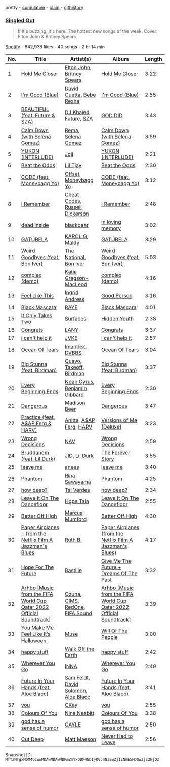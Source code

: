 pretty - [cumulative](/playlists/cumulative/37i9dQZF1DX8f6LHxMjnzD.md) - [plain](/playlists/plain/37i9dQZF1DX8f6LHxMjnzD) - [githistory](https://github.githistory.xyz/mackorone/spotify-playlist-archive/blob/main/playlists/plain/37i9dQZF1DX8f6LHxMjnzD)

### [Singled Out](https://open.spotify.com/playlist/37i9dQZF1DX8f6LHxMjnzD)

> If it's buzzing, it's here\. The hottest new songs of the week\. Cover: Elton John & Britney Spears

[Spotify](https://open.spotify.com/user/spotify) - 842,938 likes - 40 songs - 2 hr 14 min

| No. | Title | Artist(s) | Album | Length |
|---|---|---|---|---|
| 1 | [Hold Me Closer](https://open.spotify.com/track/72yP0DUlWPyH8P7IoxskwN) | [Elton John](https://open.spotify.com/artist/3PhoLpVuITZKcymswpck5b), [Britney Spears](https://open.spotify.com/artist/26dSoYclwsYLMAKD3tpOr4) | [Hold Me Closer](https://open.spotify.com/album/4QQWpCEX4BxMXwRQmtkKY6) | 3:22 |
| 2 | [I'm Good \(Blue\)](https://open.spotify.com/track/4uUG5RXrOk84mYEfFvj3cK) | [David Guetta](https://open.spotify.com/artist/1Cs0zKBU1kc0i8ypK3B9ai), [Bebe Rexha](https://open.spotify.com/artist/64M6ah0SkkRsnPGtGiRAbb) | [I'm Good \(Blue\)](https://open.spotify.com/album/7M842DMhYVALrXsw3ty7B3) | 2:55 |
| 3 | [BEAUTIFUL \(feat\. Future & SZA\)](https://open.spotify.com/track/5kYSScXYOZYyi0fxramiW6) | [DJ Khaled](https://open.spotify.com/artist/0QHgL1lAIqAw0HtD7YldmP), [Future](https://open.spotify.com/artist/1RyvyyTE3xzB2ZywiAwp0i), [SZA](https://open.spotify.com/artist/7tYKF4w9nC0nq9CsPZTHyP) | [GOD DID](https://open.spotify.com/album/6NuGZnOc88LcZpEkJIbO50) | 3:43 |
| 4 | [Calm Down \(with Selena Gomez\)](https://open.spotify.com/track/0WtM2NBVQNNJLh6scP13H8) | [Rema](https://open.spotify.com/artist/46pWGuE3dSwY3bMMXGBvVS), [Selena Gomez](https://open.spotify.com/artist/0C8ZW7ezQVs4URX5aX7Kqx) | [Calm Down \(with Selena Gomez\)](https://open.spotify.com/album/2b2GHWESCWEuHiCZ2Skedp) | 3:59 |
| 5 | [YUKON \(INTERLUDE\)](https://open.spotify.com/track/6c1yUgFlhUHLAM9hSDkVBq) | [Joji](https://open.spotify.com/artist/3MZsBdqDrRTJihTHQrO6Dq) | [YUKON \(INTERLUDE\)](https://open.spotify.com/album/0GxWXE6ltKk4Gx3WyWLLrW) | 2:21 |
| 6 | [Beat the Odds](https://open.spotify.com/track/2BJWxD8xKrDv8vneTvTIm9) | [Lil Tjay](https://open.spotify.com/artist/6jGMq4yGs7aQzuGsMgVgZR) | [Beat the Odds](https://open.spotify.com/album/5jopeyeE3iVZ5zlEMadVcv) | 2:30 |
| 7 | [CODE \(feat\. Moneybagg Yo\)](https://open.spotify.com/track/5uVW9FWVaQde0lfF4hYs4C) | [Offset](https://open.spotify.com/artist/4DdkRBBYG6Yk9Ka8tdJ9BW), [Moneybagg Yo](https://open.spotify.com/artist/3tJoFztHeIJkJWMrx0td2f) | [CODE \(feat\. Moneybagg Yo\)](https://open.spotify.com/album/42jB9RVqk28zOVbbKhSMX1) | 3:12 |
| 8 | [I Remember](https://open.spotify.com/track/5e2ZOmiFEAOFEgXNj1mHEk) | [Cheat Codes](https://open.spotify.com/artist/7DMveApC7UnC2NPfPvlHSU), [Russell Dickerson](https://open.spotify.com/artist/1E2AEtxaFaJtH0lO7kgNKw) | [I Remember](https://open.spotify.com/album/2sb91FS5wPmcPf1GSgeAwF) | 2:48 |
| 9 | [dead inside](https://open.spotify.com/track/2Oo397nWzelAKMQBBIL8YI) | [blackbear](https://open.spotify.com/artist/2cFrymmkijnjDg9SS92EPM) | [in loving memory](https://open.spotify.com/album/0ZvU2iSXtYxBeR9QzvHQau) | 3:02 |
| 10 | [GATÚBELA](https://open.spotify.com/track/1ga4PztXOIw1yBbdUt2X8v) | [KAROL G](https://open.spotify.com/artist/790FomKkXshlbRYZFtlgla), [Maldy](https://open.spotify.com/artist/4IndUOBCZYZg61557iq2A9) | [GATÚBELA](https://open.spotify.com/album/5FdSjtKiymlHrdbXDyXcxA) | 3:29 |
| 11 | [Weird Goodbyes \(feat\. Bon Iver\)](https://open.spotify.com/track/2NbS9E0ZZKAMJAppj8P53N) | [The National](https://open.spotify.com/artist/2cCUtGK9sDU2EoElnk0GNB), [Bon Iver](https://open.spotify.com/artist/4LEiUm1SRbFMgfqnQTwUbQ) | [Weird Goodbyes \(feat\. Bon Iver\)](https://open.spotify.com/album/2HQGXK9797uB6Ir8yd7Das) | 5:03 |
| 12 | [complex \(demo\)](https://open.spotify.com/track/1ovZe7upcqycTuPFfOg6kB) | [Katie Gregson\-MacLeod](https://open.spotify.com/artist/2xCYQunn7ZXK6qOwXWPvcF) | [complex \(demo\)](https://open.spotify.com/album/4iHBCJPZUha2xs84jNZ4jc) | 4:16 |
| 13 | [Feel Like This](https://open.spotify.com/track/4QWXSTeUHFzU0INh7SNqSU) | [Ingrid Andress](https://open.spotify.com/artist/0jPnVIasXzBYjrlpO5irii) | [Good Person](https://open.spotify.com/album/3Ua9kX869krW1M3UjEJVPv) | 3:16 |
| 14 | [Black Mascara](https://open.spotify.com/track/2MdoVJfbVNOsZx9AQ7Eqjh) | [RAYE](https://open.spotify.com/artist/5KKpBU5eC2tJDzf0wmlRp2) | [Black Mascara](https://open.spotify.com/album/08Yy2hYrWdfYD6SsWLlixb) | 4:01 |
| 15 | [It Only Takes Two](https://open.spotify.com/track/7L92GcnLG3bAi7veJRXIe7) | [Surfaces](https://open.spotify.com/artist/4ETSs924pXMzjIeD6E9b4u) | [Hidden Youth](https://open.spotify.com/album/05ABj8AloK0QlVarxcu4XJ) | 2:38 |
| 16 | [Congrats](https://open.spotify.com/track/3pJMOvec8R8OKzEmB9PRJD) | [LANY](https://open.spotify.com/artist/49tQo2QULno7gxHutgccqF) | [Congrats](https://open.spotify.com/album/0URAkeg7psYrEr9Qj0KTIL) | 3:37 |
| 17 | [i can't help it](https://open.spotify.com/track/1HkRnB3c6aVMJxAryrsMsc) | [JVKE](https://open.spotify.com/artist/164Uj4eKjl6zTBKfJLFKKK) | [i can't help it](https://open.spotify.com/album/1vJ1jmaxBT3tHp54igkrmK) | 2:57 |
| 18 | [Ocean Of Tears](https://open.spotify.com/track/6oJIAZpChGNIEMAecud9SZ) | [Imanbek](https://open.spotify.com/artist/5rGrDvrLOV2VV8SCFVGWlj), [DVBBS](https://open.spotify.com/artist/5X4LWwbUFNzPkEas04uU82) | [Ocean Of Tears](https://open.spotify.com/album/2zRkmxVhm6Isn66yIiBnLp) | 3:04 |
| 19 | [Big Stunna \(feat\. Birdman\)](https://open.spotify.com/track/1OdXwV1ZqMDuMKsPThVfSB) | [Quavo](https://open.spotify.com/artist/0VRj0yCOv2FXJNP47XQnx5), [Takeoff](https://open.spotify.com/artist/3EW0kQ1skZiK1NHg3Spt9J), [Birdman](https://open.spotify.com/artist/35sCXuy5gN6Or69rZ9vqBs) | [Big Stunna \(feat\. Birdman\)](https://open.spotify.com/album/55lsB4N2SNet2krI1SBXht) | 3:37 |
| 20 | [Every Beginning Ends](https://open.spotify.com/track/7lagLMBTqqOkta5eqRfNXc) | [Noah Cyrus](https://open.spotify.com/artist/55fhWPvDiMpLnE4ZzNXZyW), [Benjamin Gibbard](https://open.spotify.com/artist/4CvZd3qzC2HbLxAoAEBRIL) | [Every Beginning Ends](https://open.spotify.com/album/7pHo5Tov9GyzVnBLxPuHYB) | 2:30 |
| 21 | [Dangerous](https://open.spotify.com/track/3DpxSpi0jot0XH73uZmlul) | [Madison Beer](https://open.spotify.com/artist/2kRfqPViCqYdSGhYSM9R0Q) | [Dangerous](https://open.spotify.com/album/7rH6ZOH1ZnbYqUfXEJW3xP) | 3:47 |
| 22 | [Practice \(feat\. A$AP Ferg & HARV\)](https://open.spotify.com/track/43eP7iHiKryjETMTDJJYfY) | [Anitta](https://open.spotify.com/artist/7FNnA9vBm6EKceENgCGRMb), [A$AP Ferg](https://open.spotify.com/artist/5dHt1vcEm9qb8fCyLcB3HL), [HARV](https://open.spotify.com/artist/30wdrkW0hVWYdLxmUaIYZp) | [Versions of Me \(Deluxe\)](https://open.spotify.com/album/7mJHNN7NNnPBofreezMbef) | 3:23 |
| 23 | [Wrong Decisions](https://open.spotify.com/track/51tMT5eSEaUo40GcSjTZZt) | [NAV](https://open.spotify.com/artist/7rkW85dBwwrJtlHRDkJDAC) | [Wrong Decisions](https://open.spotify.com/album/77P2YNeTVk6kXjgEsz6dCD) | 2:59 |
| 24 | [Bruddanem \(feat\. Lil Durk\)](https://open.spotify.com/track/60pZpM5WjUBQvaQ5E37XW6) | [JID](https://open.spotify.com/artist/6U3ybJ9UHNKEdsH7ktGBZ7), [Lil Durk](https://open.spotify.com/artist/3hcs9uc56yIGFCSy9leWe7) | [The Forever Story](https://open.spotify.com/album/3QVjpIxcksDkJmOnvlOJjg) | 3:55 |
| 25 | [leave me](https://open.spotify.com/track/0vrDGR5ZjdDIBUuDep6yXT) | [anees](https://open.spotify.com/artist/2HPqVfdPh9JkBSlFG5hK6h) | [leave me](https://open.spotify.com/album/68002qOu8hxM87YLHG7Bo5) | 3:40 |
| 26 | [Phantom](https://open.spotify.com/track/14wSiOY3ZjskXuFj4xiEAD) | [Rina Sawayama](https://open.spotify.com/artist/2KEqzdPS7M5YwGmiuPTdr5) | [Phantom](https://open.spotify.com/album/4wJcxxuS21izYigHCM58gr) | 4:25 |
| 27 | [how deep?](https://open.spotify.com/track/0VcWp30A3hSJrPjdDEHeNE) | [Tai Verdes](https://open.spotify.com/artist/2kCO8LXN1usaOPL3iEE28I) | [how deep?](https://open.spotify.com/album/4vaxABro6oVySHD5okB7QE) | 2:34 |
| 28 | [Leave It On The Dancefloor](https://open.spotify.com/track/30ae9cv36eD4Q6Zc8PVF8v) | [Hope Tala](https://open.spotify.com/artist/74CcYmmNeHKe5PrZaISk8e) | [Leave It On The Dancefloor](https://open.spotify.com/album/07Vt92F3DMX0GHMKSJ6A3o) | 2:55 |
| 29 | [Better Off High](https://open.spotify.com/track/4qErRQ7XZCogsJDzyvWTLY) | [Marcus Mumford](https://open.spotify.com/artist/3bYcjbVAN3rAuU3TMzw2mB) | [Better Off High](https://open.spotify.com/album/5nMgnAmu8DnEHS1FVlsrB7) | 4:30 |
| 30 | [Paper Airplanes \- from the Netflix Film A Jazzman's Blues](https://open.spotify.com/track/7qFTlPTav0bSkuPiSff6RL) | [Ruth B.](https://open.spotify.com/artist/2WzaAvm2bBCf4pEhyuDgCY) | [Paper Airplanes \(from the Netflix Film A Jazzman's Blues\)](https://open.spotify.com/album/6SSvoVCaTreXvwNETYXMen) | 4:17 |
| 31 | [Hope For The Future](https://open.spotify.com/track/4fpypp2U7V67RvzEJxXYe9) | [Bastille](https://open.spotify.com/artist/7EQ0qTo7fWT7DPxmxtSYEc) | [Give Me The Future + Dreams Of The Past](https://open.spotify.com/album/2dssFgPLHm6Y1mINk3JNJ8) | 3:32 |
| 32 | [Arhbo \[Music from the FIFA World Cup Qatar 2022 Official Soundtrack\]](https://open.spotify.com/track/139nCjBRQCLgnWNRxBKAC7) | [Ozuna](https://open.spotify.com/artist/1i8SpTcr7yvPOmcqrbnVXY), [GIMS](https://open.spotify.com/artist/0GOx72r5AAEKRGQFn3xqXK), [RedOne](https://open.spotify.com/artist/6O9WquDfQTxGRZqZUXVEQx), [FIFA Sound](https://open.spotify.com/artist/5C01hDqpEmrmDfUhX9YWsH) | [Arhbo \[Music from the FIFA World Cup Qatar 2022 Official Soundtrack\]](https://open.spotify.com/album/6rjTLZmOHDByOn63ZZomyY) | 3:39 |
| 33 | [You Make Me Feel Like It’s Halloween](https://open.spotify.com/track/4k0hvjglHbcZI203QI4pF7) | [Muse](https://open.spotify.com/artist/12Chz98pHFMPJEknJQMWvI) | [Will Of The People](https://open.spotify.com/album/5qK8S5JRF8au6adIVtBsmk) | 3:00 |
| 34 | [happy stuff](https://open.spotify.com/track/1C7eURT2UroBgmOEAX2eiR) | [Walk Off the Earth](https://open.spotify.com/artist/6jEiUoyyJNPHzSR0Nib6HX) | [happy stuff](https://open.spotify.com/album/7myEihXeFfL1dv63LDaJoF) | 2:42 |
| 35 | [Wherever You Go](https://open.spotify.com/track/7Emwu6FcGIENbWKmDiD2ct) | [INNA](https://open.spotify.com/artist/2w9zwq3AktTeYYMuhMjju8) | [Wherever You Go](https://open.spotify.com/album/33zJ4SIK5Tf8YXlYSsvelT) | 2:49 |
| 36 | [Future In Your Hands \(feat\. Aloe Blacc\)](https://open.spotify.com/track/5A52bfa9VVfTTfwLpxopz6) | [Sam Feldt](https://open.spotify.com/artist/20gsENnposVs2I4rQ5kvrf), [David Solomon](https://open.spotify.com/artist/3fzRb5i8Wn7ao2KPDxEiTR), [Aloe Blacc](https://open.spotify.com/artist/0id62QV2SZZfvBn9xpmuCl) | [Future In Your Hands \(feat\. Aloe Blacc\)](https://open.spotify.com/album/7s2UFHl1FHu2AkD6pVXxMn) | 3:41 |
| 37 | [you](https://open.spotify.com/track/1U2fUzMkgprQoocKlYu3Oj) | [CKay](https://open.spotify.com/artist/048LktY5zMnakWq7PTtFrz) | [you](https://open.spotify.com/album/3R0Vj38qjC04rYeHLDPC2p) | 2:55 |
| 38 | [Colours Of You](https://open.spotify.com/track/0fgb9XN0RUp5phN8UADvsP) | [Nina Nesbitt](https://open.spotify.com/artist/7AzjETXRUKNRSJHMW9GIqd) | [Colours Of You](https://open.spotify.com/album/41YkwGJXDZy4nVAoCipCY7) | 3:38 |
| 39 | [god has a sense of humor](https://open.spotify.com/track/4kJVBJWaZn6yuKQortyVYY) | [GAYLE](https://open.spotify.com/artist/2VSHKHBTiXWplO8lxcnUC9) | [god has a sense of humor](https://open.spotify.com/album/6qcqsKIO6zufYcE8lPldAv) | 2:50 |
| 40 | [Cut Deep](https://open.spotify.com/track/2Y2nvGDYoKXihBx5KBIugX) | [Matt Maeson](https://open.spotify.com/artist/7gHscNMDI8FF8pcgrV8eIn) | [Never Had to Leave](https://open.spotify.com/album/2JBomcPj6tIDhtLBfP4MV7) | 2:56 |

Snapshot ID: `MTY2MTgxMDM4OCwwMDAwMDAwMDRmZmYxODk4NDIyOGJmNzEwZjIzNmE5MDQwZjc2NjQz`
